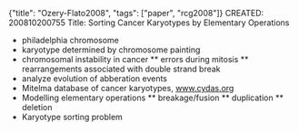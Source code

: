 {"title": "Ozery-Flato2008", "tags": ["paper", "rcg2008"]}
CREATED: 200810200755
Title: Sorting Cancer Karyotypes by Elementary Operations
 * philadelphia chromosome
 * karyotype determined by chromosome painting
 * chromosomal instability in cancer
 ** errors during mitosis
 ** rearrangements associated with double strand break
 * analyze evolution of abberation events
 * Mitelma database of cancer karyotypes, www.cydas.org
 * Modelling elementary operations
 ** breakage/fusion
 ** duplication
 ** deletion
 * Karyotype sorting problem
